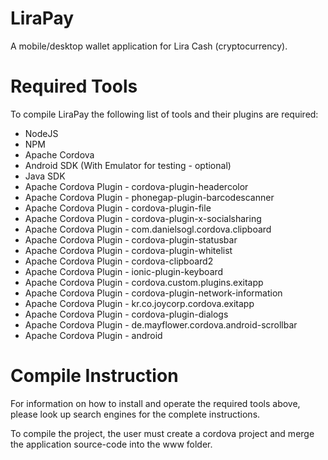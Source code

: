 # LiraPay
A mobile/desktop wallet application for Lira Cash (cryptocurrency).

# Required Tools
To compile LiraPay the following list of tools and their plugins are required:
- NodeJS
- NPM
- Apache Cordova 
- Android SDK (With Emulator for testing - optional)
- Java SDK 
- Apache Cordova Plugin - cordova-plugin-headercolor
- Apache Cordova Plugin - phonegap-plugin-barcodescanner
- Apache Cordova Plugin - cordova-plugin-file
- Apache Cordova Plugin - cordova-plugin-x-socialsharing
- Apache Cordova Plugin - com.danielsogl.cordova.clipboard
- Apache Cordova Plugin - cordova-plugin-statusbar
- Apache Cordova Plugin - cordova-plugin-whitelist
- Apache Cordova Plugin - cordova-clipboard2
- Apache Cordova Plugin - ionic-plugin-keyboard
- Apache Cordova Plugin - cordova.custom.plugins.exitapp
- Apache Cordova Plugin - cordova-plugin-network-information
- Apache Cordova Plugin - kr.co.joycorp.cordova.exitapp
- Apache Cordova Plugin - cordova-plugin-dialogs
- Apache Cordova Plugin - de.mayflower.cordova.android-scrollbar
- Apache Cordova Plugin - android

# Compile Instruction
For information on how to install and operate the required tools above, please look up search engines for the complete instructions.

To compile the project, the user must create a cordova project and merge the application source-code into the www folder.

